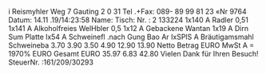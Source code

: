 i Reismyhler Weg 7 Gauting 2 0 31 Tel .+Fax: 089- 89 99 81 23 «Nr 9764 Datum: 14.11 .19/14:23:58 Name: Tisch: Nr. : 2 133224 1x140 A Radler 0,51 1x141 A Alkoholfreies WelHbler 0,5 1x12 A Gebackene Wantan 1x19 A Dirn Sum Platte lx54 A Schweinefl .nach Gung Bao Ar IxSPlS A Bräutigamsmahl Schweineba 3.70 3.90 3.50 4.90 12.90 13.90 Netto Betrag EURO MwSt A = 1970% EURO Gesamt EURO 35.97 6.83 42.80 Vielen Dank für Ihren Besuch! SteuerNr. :161/209/30293